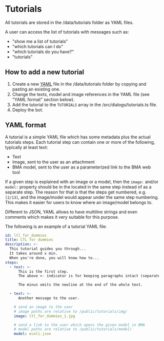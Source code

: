 # Tutorials

All tutorials are stored in the /data/tutorials folder as YAML files.

A user can access the list of tutorials with messages such as:

- "show me a list of tutorials"
- "which tutorials can I do"
- "which tutorials do you have?"
- "tutorials"

## How to add a new tutorial

1. Create a new [YAML](https://en.wikipedia.org/wiki/YAML) file in the /data/tutorials folder by copying and pasting an existing one.
2. Change the texts, model and image references in the YAML file (see "YAML format" section below).
3. Add the tutorial to the `TUTORIALS` array in the /src/dialogs/tutorials.ts file.
4. Deploy the bot.

## YAML format

A tutorial is a simple YAML file which has some metadata plus the actual tutorials steps.
Each tutorial step can contain one or more of the following, typically at least text:

- Text
- Image, sent to the user as an attachment
- BMA model, sent to the user as a parameterized link to the BMA web tool

If a given step is explained with an image or a model, then the `image:` and/or `model:` property
should be in the located in the same step instead of as a separate step.
The reason for that is that the steps get numbered, e.g. `[2/13]`, and the image/model would appear
under the same step numbering. This makes it easier for users to know where an image/model belongs to.

Different to JSON, YAML allows to have multiline strings and even comments which makes it very suitable
for this purpose.

The following is an example of a tutorial YAML file: 

```yaml
id: ltl_for_dummies
title: LTL for dummies
description: >-
  This tutorial guides you through...
  It takes around x min.
  When you're done, you will know how to...
steps:
  - text: >-
      This is the first step.
      The above >- indicator is for keeping paragraphs intact (separated by an empty newline).

      The minus omits the newline at the end of the whole text.

  - text: >-
      Another message to the user.

    # send an image to the user
    # image paths are relative to /public/tutorials/img/
    image: ltl_for_dummies_1.jpg

    # send a link to the user which opens the given model in BMA    
    # model paths are relative to /public/tutorials/model/
    model: ecoli.json
```
